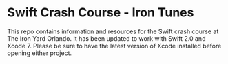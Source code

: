 # Swift Crash Course - Iron Tunes

This repo contains information and resources for the Swift crash course at The Iron Yard Orlando. It has been updated to work with Swift 2.0 and Xcode 7. Please be sure to have the latest version of Xcode installed before opening either project.

